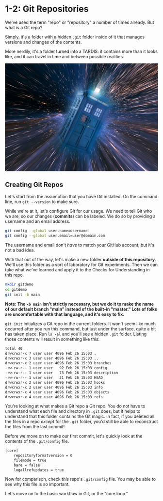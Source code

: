 # 1-2: Git Repositories

We've used the term "repo" or "repository" a number of times already. But what _is_ a Git repo?

Simply, it's a folder with a hidden `.git` folder inside of it that manages versions and changes of the contents.

More nerdily, it's a folder turned into a TARDIS: it contains more than it looks like, and it can travel in time and between possible realities.

![tardis](/img/tardis.jpg)

## Creating Git Repos

Let's start from the assumption that you have Git installed. On the command line, run `git --version` to make sure.

While we're at it, let's configure Git for our usage. We need to tell Git who we are, so our changes (**commits**) can be labeled. We do so by providing a username and an email address.

```bash
git config --global user.name=username
git config --global user.email=user@domain.com
```

The username and email don't _have_ to match your GitHub account, but it's not a bad idea. 

With that out of the way, let's make a new folder **outside of this repository**. We'll use this folder as a sort of laboratory for Git experiments. Then we can take what we've learned and apply it to the Checks for Understanding in this repo.

```bash
mkdir gitdemo
cd gitdemo
git init -b main
```

**Note: The `-b main` isn't strictly necessary, but we do it to make the name of our default branch "main" instead of the built-in "master." Lots of folks are uncomfortable with that language, and it's easy to fix.**

`git init` initializes a Git repo in the current folders. It won't seem like much occurred after you run this command, but just under the surface, quite a bit has taken place. Run `ls -al` and you'll see a hidden `.git` folder. Listing those contents will result in something like this:

```
total 40
drwxrwxr-x 7 user user 4096 Feb 26 15:03 .
drwxrwxr-x 3 user user 4096 Feb 26 15:03 ..
drwxrwxr-x 2 user user 4096 Feb 26 15:03 branches
-rw-rw-r-- 1 user user   92 Feb 26 15:03 config
-rw-rw-r-- 1 user user   73 Feb 26 15:03 description
-rw-rw-r-- 1 user user   21 Feb 26 15:03 HEAD
drwxrwxr-x 2 user user 4096 Feb 26 15:03 hooks
drwxrwxr-x 2 user user 4096 Feb 26 15:03 info
drwxrwxr-x 4 user user 4096 Feb 26 15:03 objects
drwxrwxr-x 4 user user 4096 Feb 26 15:03 refs
```

You're looking at what makes a Git repo a Git repo. You do not have to understand what each file and directory in `.git` does, but it helps to understand that this folder contains the Git magic. In fact, if you deleted all the files in a repo _except_ for the `.git` folder, you'd still be able to reconstruct the files from the last commit!

Before we move on to make our first commit, let's quickly look at the contents of the `.git/config` file.

```
[core]
	repositoryformatversion = 0
	filemode = true
	bare = false
	logallrefupdates = true
```

Now for comparison, check _this_ repo's `.git/config` file. You may be able to see why this file is so important.

Let's move on to the basic workflow in Git, or the "core loop."

